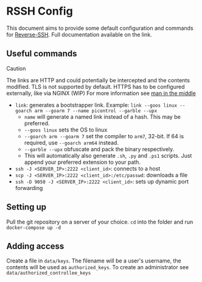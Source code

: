 # RSSH Config

This document aims to provide some default configuration and commands for [Reverse-SSH](https://github.com/NHAS/reverse_ssh).
Full documentation available on the link.

## Useful commands

> [!CAUTION]
> The links are HTTP and could potentially be intercepted and the contents modified. TLS is not supported by default.
> HTTPS has to be configured externally, like via NGINX (WIP)
> For more information see [man in the middle](https://en.wikipedia.org/wiki/Man-in-the-middle_attack)

- `link`: generates a bootstrapper link. Example: `link --goos linux --goarch arm --goarm 7 --name picontrol --garble --upx`
  - `name` will generate a named link instead of a hash. This may be preferred.
  - `--goos linux` sets the OS to linux
  - `--goarch arm --goarm 7` set the compiler to `arm7`, 32-bit. If 64 is required, use `--goarch arm64` instead.
  - `--garble --upx` obfuscate and pack the binary respectively.
  - This will automatically also generate `.sh`, `.py` and `.ps1` scripts. Just append your preferred extension to your path.
- `ssh -J <SERVER_IP>:2222 <client_id>`: connects to a host
- `scp -J <SERVER_IP>:2222 <client_id>:/etc/passwd`: downloads a file
- `ssh -D 9050 -J <SERVER_IP>:2222 <client_id>`: sets up dynamic port forwarding

## Setting up

Pull the git repository on a server of your choice. `cd` into the folder and run `docker-compose up -d`

## Adding access

Create a file in `data/keys`. The filename will be a user's username, the contents will be used as `authorized_keys`. To create an administrator see `data/authorized_controllee_keys`

